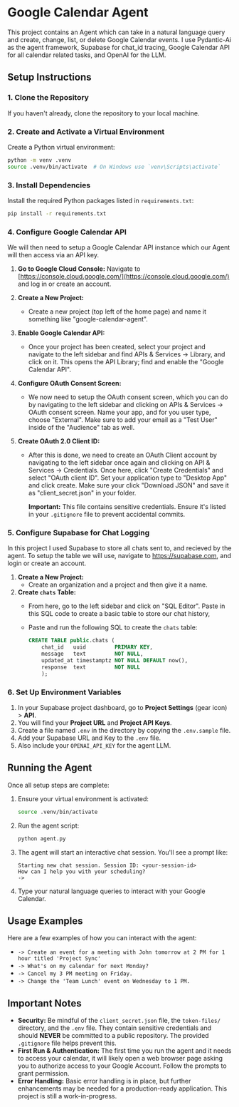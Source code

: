# Google Calendar Agent

This project contains an Agent which can take in a natural language query and create, change, list, or delete Google Calendar events. I use Pydantic-Ai as the agent framework, Supabase for chat_id tracing, Google Calendar API for all calendar related tasks, and OpenAI for the LLM. 

## Setup Instructions

### 1. Clone the Repository 

If you haven't already, clone the repository to your local machine.

### 2. Create and Activate a Virtual Environment

Create a Python virtual environment:

```bash
python -m venv .venv
source .venv/bin/activate  # On Windows use `venv\Scripts\activate`
```

### 3. Install Dependencies

Install the required Python packages listed in `requirements.txt`:

```bash
pip install -r requirements.txt
```

### 4. Configure Google Calendar API

We will then need to setup a Google Calendar API instance which our Agent will then access via an API key.

1.  **Go to Google Cloud Console:** Navigate to [https://console.cloud.google.com/](https://console.cloud.google.com/) and log in or create an account.

2.  **Create a New Project:**
    *   Create a new project (top left of the home page) and name it something like "google-calendar-agent".

3.  **Enable Google Calendar API:**
    *  Once your project has been created, select your project and navigate to the left sidebar and find APIs & Services -> Library, and click on it. This opens the API Library; find and enable the "Google Calendar API". 

4.  **Configure OAuth Consent Screen:**
    *  We now need to setup the OAuth consent screen, which you can do by navigating to the left sidebar and clicking on APIs & Services -> OAuth consent screen. Name your app, and for you user type, choose "External". Make sure to add your email as a "Test User" inside of the "Audience" tab as well. 
    
5.  **Create OAuth 2.0 Client ID:**
    *   After this is done, we need to create an OAuth Client account by navigating to the left sidebar once again and clicking on API & Services -> Credentials. Once here, click "Create Credentials" and select "OAuth client ID". Set your application type to "Desktop App" and click create. Make sure your click "Download JSON" and save it as "client_secret.json" in your folder. 

        **Important:** This file contains sensitive credentials. Ensure it's listed in your `.gitignore` file to prevent accidental commits.

### 5. Configure Supabase for Chat Logging

In this project I used Supabase to store all chats sent to, and recieved by the agent. To setup the table we will use, navigate to https://supabase.com, and login or create an account. 

1.  **Create a New Project:**
    *   Create an organization and a project and then give it a name.
2.  **Create `chats` Table:**
    *   From here, go to the left sidebar and click on "SQL Editor". Paste in this SQL code to create a basic table to store our chat history,
    *   Paste and run the following SQL to create the `chats` table:

        ```sql
        CREATE TABLE public.chats (
            chat_id   uuid         PRIMARY KEY,
            message   text         NOT NULL,
            updated_at timestamptz NOT NULL DEFAULT now(),
            response  text         NOT NULL
            );
        ```
### 6. Set Up Environment Variables

1.  In your Supabase project dashboard, go to **Project Settings** (gear icon) > **API**.
2.  You will find your **Project URL** and **Project API Keys**.
3.  Create a file named `.env` in the directory by copying the `.env.sample` file.
4.  Add your Supabase URL and Key to the `.env` file.
5.  Also include your `OPENAI_API_KEY` for the agent LLM. 

## Running the Agent

Once all setup steps are complete:

1.  Ensure your virtual environment is activated:
    ```bash
    source .venv/bin/activate
    ```
2.  Run the agent script:
    ```bash
    python agent.py
    ```
3.  The agent will start an interactive chat session. You'll see a prompt like:
    ```
    Starting new chat session. Session ID: <your-session-id>
    How can I help you with your scheduling?
    -> 
    ```
4.  Type your natural language queries to interact with your Google Calendar.

## Usage Examples

Here are a few examples of how you can interact with the agent:

*   `-> Create an event for a meeting with John tomorrow at 2 PM for 1 hour titled 'Project Sync'`
*   `-> What's on my calendar for next Monday?`
*   `-> Cancel my 3 PM meeting on Friday.`
*   `-> Change the 'Team Lunch' event on Wednesday to 1 PM.`


## Important Notes

*   **Security:** Be mindful of the `client_secret.json` file, the `token-files/` directory, and the `.env` file. They contain sensitive credentials and should **NEVER** be committed to a public repository. The provided `.gitignore` file helps prevent this.
*   **First Run & Authentication:** The first time you run the agent and it needs to access your calendar, it will likely open a web browser page asking you to authorize access to your Google Account. Follow the prompts to grant permission.
*   **Error Handling:** Basic error handling is in place, but further enhancements may be needed for a production-ready application. This project is still a work-in-progress.


